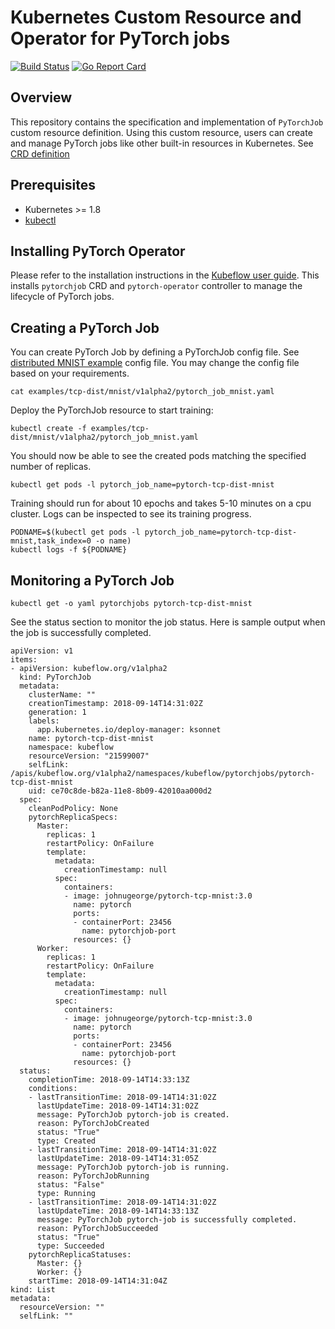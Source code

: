 
# Kubernetes Custom Resource and Operator for PyTorch jobs

[![Build Status](https://travis-ci.org/kubeflow/pytorch-operator.svg?branch=master)](https://travis-ci.org/kubeflow/pytorch-operator)
[![Go Report Card](https://goreportcard.com/badge/github.com/kubeflow/pytorch-operator)](https://goreportcard.com/report/github.com/kubeflow/pytorch-operator)

## Overview

This repository contains the specification and implementation of `PyTorchJob` custom resource definition. Using this custom resource, users can create and manage PyTorch jobs like other built-in resources in Kubernetes. See [CRD definition](https://github.com/kubeflow/kubeflow/blob/master/kubeflow/pytorch-job/pytorch-operator.libsonnet#L11)
  
## Prerequisites

- Kubernetes >= 1.8
- [kubectl](https://kubernetes.io/docs/tasks/tools/install-kubectl)

## Installing PyTorch Operator

  Please refer to the installation instructions in the [Kubeflow user guide](https://www.kubeflow.org/docs/started/getting-started/). This installs `pytorchjob` CRD and `pytorch-operator` controller to manage the lifecycle of PyTorch jobs.

## Creating a PyTorch Job

You can create PyTorch Job by defining a PyTorchJob config file. See [distributed MNIST example](https://github.com/kubeflow/pytorch-operator/blob/master/examples/tcp-dist/mnist/v1alpha2/pytorch_job_mnist.yaml) config file. You may change the config file based on your requirements.

```
cat examples/tcp-dist/mnist/v1alpha2/pytorch_job_mnist.yaml
```
Deploy the PyTorchJob resource to start training:

```
kubectl create -f examples/tcp-dist/mnist/v1alpha2/pytorch_job_mnist.yaml
```
You should now be able to see the created pods matching the specified number of replicas.

```
kubectl get pods -l pytorch_job_name=pytorch-tcp-dist-mnist
```
Training should run for about 10 epochs and takes 5-10 minutes on a cpu cluster. Logs can be inspected to see its training progress. 

```
PODNAME=$(kubectl get pods -l pytorch_job_name=pytorch-tcp-dist-mnist,task_index=0 -o name)
kubectl logs -f ${PODNAME}
```
## Monitoring a PyTorch Job

```
kubectl get -o yaml pytorchjobs pytorch-tcp-dist-mnist
```
See the status section to monitor the job status. Here is sample output when the job is successfully completed.

```
apiVersion: v1
items:
- apiVersion: kubeflow.org/v1alpha2
  kind: PyTorchJob
  metadata:
    clusterName: ""
    creationTimestamp: 2018-09-14T14:31:02Z
    generation: 1
    labels:
      app.kubernetes.io/deploy-manager: ksonnet
    name: pytorch-tcp-dist-mnist
    namespace: kubeflow
    resourceVersion: "21599007"
    selfLink: /apis/kubeflow.org/v1alpha2/namespaces/kubeflow/pytorchjobs/pytorch-tcp-dist-mnist
    uid: ce70c8de-b82a-11e8-8b09-42010aa000d2
  spec:
    cleanPodPolicy: None
    pytorchReplicaSpecs:
      Master:
        replicas: 1
        restartPolicy: OnFailure
        template:
          metadata:
            creationTimestamp: null
          spec:
            containers:
            - image: johnugeorge/pytorch-tcp-mnist:3.0
              name: pytorch
              ports:
              - containerPort: 23456
                name: pytorchjob-port
              resources: {}
      Worker:
        replicas: 1
        restartPolicy: OnFailure
        template:
          metadata:
            creationTimestamp: null
          spec:
            containers:
            - image: johnugeorge/pytorch-tcp-mnist:3.0
              name: pytorch
              ports:
              - containerPort: 23456
                name: pytorchjob-port
              resources: {}
  status:
    completionTime: 2018-09-14T14:33:13Z
    conditions:
    - lastTransitionTime: 2018-09-14T14:31:02Z
      lastUpdateTime: 2018-09-14T14:31:02Z
      message: PyTorchJob pytorch-job is created.
      reason: PyTorchJobCreated
      status: "True"
      type: Created
    - lastTransitionTime: 2018-09-14T14:31:02Z
      lastUpdateTime: 2018-09-14T14:31:05Z
      message: PyTorchJob pytorch-job is running.
      reason: PyTorchJobRunning
      status: "False"
      type: Running
    - lastTransitionTime: 2018-09-14T14:31:02Z
      lastUpdateTime: 2018-09-14T14:33:13Z
      message: PyTorchJob pytorch-job is successfully completed.
      reason: PyTorchJobSucceeded
      status: "True"
      type: Succeeded
    pytorchReplicaStatuses:
      Master: {}
      Worker: {}
    startTime: 2018-09-14T14:31:04Z
kind: List
metadata:
  resourceVersion: ""
  selfLink: ""

```

